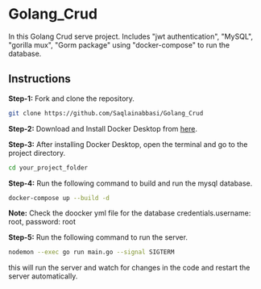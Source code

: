 # Golang_Crud

In this Golang Crud serve project. Includes "jwt authentication", "MySQL", "gorilla mux", "Gorm package" using "docker-compose" to run the database.

## Instructions

**Step-1:** Fork and clone the repository.

```bash
git clone https://github.com/Saqlainabbasi/Golang_Crud
```

**Step-2:** Download and Install Docker Desktop from [here](https://www.docker.com/products/docker-desktop).

**Step-3:** After installing Docker Desktop, open the terminal and go to the project directory.

```bash
cd your_project_folder
```

**Step-4:** Run the following command to build and run the mysql database.

```bash
docker-compose up --build -d
```

**Note:** Check the doocker yml file for the database credentials.username: root, password: root

**Step-5:** Run the following command to run the server.

```bash
nodemon --exec go run main.go --signal SIGTERM
```

this will run the server and watch for changes in the code and restart the server automatically.
